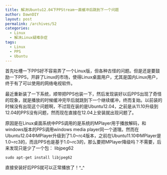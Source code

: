 ```yaml
---
title: 解决Ubuntu12.04下PPStream一直缓冲后跳到下一个问题
author: DawnDIY
layout: post
permalink: /archives/52
categories:
  - Linux
  - 解决Linux疑难杂症
tags:
  - Linux
  - PPS
  - Ubuntu
---
```


首先吐槽一下PPS好不容易弄了一个Linux版，但各种古怪的问题。但是还是要鼓励一下PPS，开辟了Linux的市场，使得Linux桌面用户，尤其是国内Linux用户，终于有了可以使用的网络电视软件。


最近重新装了一下系统，顺带把PPS也装一下，然后发现装好以后PPS出现了奇怪的现象，就是播放的时候缓冲完毕后就跳到下一个继续缓冲，终而复始。以前装的时候没有出现这个问题啊，不过现在装的是Ubuntu12.04，之前是从11.10升级到12.04的PPS没有问题，然而现在直接在12.04上安装就出现问题了。

原因是在Linux桌面系统中PPS调用的是系统的MPlayer用于播放解码，和windows版本的PPS调用windows media player同一个道理。然而在Ubuntu12.04中MPlayer升级到了1.0~rc4版本，之前在Ubuntu11.10中MPlayer是1.0~rc3的，而且PPS也是基于1.0~rc3的，那么要把MPlayer降级吗？不需要，后来发现只是少了一个包： libjpeg62

    sudo apt-get install libjpeg62

直接安装好后PPS就可以正常播放了！^_^
